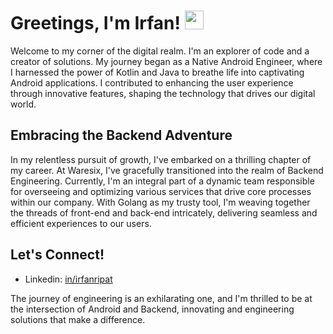 # Greetings, I'm Irfan! <img src="https://raw.githubusercontent.com/MartinHeinz/MartinHeinz/master/wave.gif" width="30px">

Welcome to my corner of the digital realm. I'm an explorer of code and a creator of solutions. My journey began as a Native Android Engineer, where I harnessed the power of Kotlin and Java to breathe life into captivating Android applications. I contributed to enhancing the user experience through innovative features, shaping the technology that drives our digital world.

## Embracing the Backend Adventure

In my relentless pursuit of growth, I've embarked on a thrilling chapter of my career. At Waresix, I've gracefully transitioned into the realm of Backend Engineering. Currently, I'm an integral part of a dynamic team responsible for overseeing and optimizing various services that drive core processes within our company. With Golang as my trusty tool, I'm weaving together the threads of front-end and back-end intricately, delivering seamless and efficient experiences to our users.

## Let's Connect!

- Linkedin: [in/irfanripat](https://linkedin.com/in/irfanripat)

The journey of engineering is an exhilarating one, and I'm thrilled to be at the intersection of Android and Backend, innovating and engineering solutions that make a difference.

